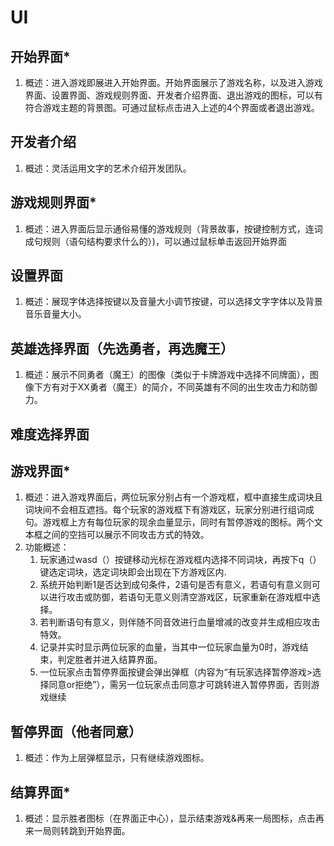 # UI

## 开始界面*

1. 概述：进入游戏即展进入开始界面。开始界面展示了游戏名称，以及进入游戏界面、设置界面、游戏规则界面、开发者介绍界面、退出游戏的图标，可以有符合游戏主题的背景图。可通过鼠标点击进入上述的4个界面或者退出游戏。

## 开发者介绍

1. 概述：灵活运用文字的艺术介绍开发团队。

## 游戏规则界面*

1. 概述：进入界面后显示通俗易懂的游戏规则（背景故事，按键控制方式，连词成句规则（语句结构要求什么的）)，可以通过鼠标单击返回开始界面

## 设置界面

1. 概述：展现字体选择按键以及音量大小调节按键，可以选择文字字体以及背景音乐音量大小。

## 英雄选择界面（先选勇者，再选魔王）

1. 概述：展示不同勇者（魔王）的图像（类似于卡牌游戏中选择不同牌面），图像下方有对于XX勇者（魔王）的简介，不同英雄有不同的出生攻击力和防御力。

## 难度选择界面

## 游戏界面*

1. 概述：进入游戏界面后，两位玩家分别占有一个游戏框，框中直接生成词块且词块间不会相互遮挡。每个玩家的游戏框下有游戏区，玩家分别进行组词成句。游戏框上方有每位玩家的现余血量显示，同时有暂停游戏的图标。两个文本框之间的空挡可以展示不同攻击方式的特效。
2. 功能概述：
    1. 玩家通过wasd（）按键移动光标在游戏框内选择不同词块，再按下q（）键选定词块，选定词块即会出现在下方游戏区内.
    2. 系统开始判断1是否达到成句条件，2语句是否有意义，若语句有意义则可以进行攻击或防御，若语句无意义则清空游戏区，玩家重新在游戏框中选择。
    3. 若判断语句有意义，则伴随不同音效进行血量增减的改变并生成相应攻击特效。
    4. 记录并实时显示两位玩家的血量，当其中一位玩家血量为0时，游戏结束，判定胜者并进入结算界面。
    5. 一位玩家点击暂停界面按键会弹出弹框（内容为“有玩家选择暂停游戏>选择同意or拒绝”），需另一位玩家点击同意才可跳转进入暂停界面，否则游戏继续

## 暂停界面（他者同意）

1. 概述：作为上层弹框显示，只有继续游戏图标。

## 结算界面*

1. 概述：显示胜者图标（在界面正中心），显示结束游戏&再来一局图标，点击再来一局则转跳到开始界面。
